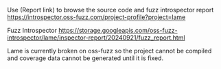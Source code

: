 Use (Report link) to browse the source code and fuzz introspector report https://introspector.oss-fuzz.com/project-profile?project=lame

Fuzz Introspector
https://storage.googleapis.com/oss-fuzz-introspector/lame/inspector-report/20240921/fuzz_report.html

Lame is currently broken on oss-fuzz so the project cannot be compiled and coverage data cannot be generated until it is fixed.
